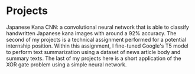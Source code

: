 # Projects
Japanese Kana CNN: a convolutional neural network that is able to classify handwritten Japanese kana images with around a 92% accuracy.
The second of my projects is a technical assignment performed for a potential internship position. Within this assignment, I fine-tuned Google's T5 model to perform text summarization using a dataset of news article body and summary texts.
The last of my projects here is a short application of the XOR gate problem using a simple neural network.
